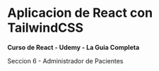 # Aplicacion de React con TailwindCSS

**Curso de React - Udemy - La Guia Completa**  

Seccion 6 - Administrador de Pacientes 
